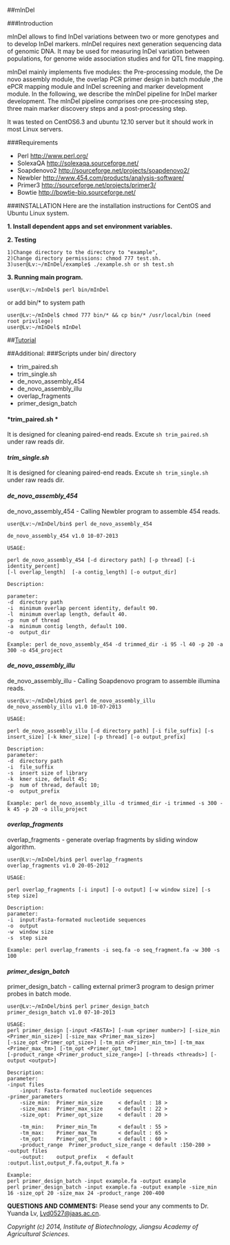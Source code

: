 ##mInDel

###Introduction

mInDel allows to find InDel variations between two or more genotypes and to develop InDel markers. mInDel requires next generation sequencing data of genomic DNA. It may be used for measuring InDel variation between populations, for genome wide association studies and for QTL fine mapping.

mInDel mainly implements five modules: the Pre-processing module, the De novo assembly module, the overlap PCR primer design in batch module ,the ePCR mapping module and InDel screening and marker development module. In the following, we describe the mInDel pipeline for InDel marker development. The mInDel pipeline comprises one pre-processing step, three main marker discovery steps and a post-processing step.

It was tested on CentOS6.3 and ubuntu 12.10 server but it should work in most Linux servers.

###Requirements
- Perl http://www.perl.org/
- SolexaQA http://solexaqa.sourceforge.net/
- Soapdenovo2 http://sourceforge.net/projects/soapdenovo2/ 
- Newbler http://www.454.com/products/analysis-software/
- Primer3 http://sourceforge.net/projects/primer3/
- Bowtie http://bowtie-bio.sourceforge.net/


###INSTALLATION
Here are the installation instructions for CentOS and Ubuntu Linux system.

**1. Install dependent apps and set environment variables.**

**2. Testing**
```
1)Change directory to the directory to "example",
2)Change directory permissions: chmod 777 test.sh. 
3)user@Lv:~/mInDel/example$ ./example.sh or sh test.sh 
```
**3. Running main program.**
```
user@Lv:~/mInDel$ perl bin/mInDel
```
or add bin/* to system path
```
user@Lv:~/mInDel$ chmod 777 bin/* && cp bin/* /usr/local/bin (need root privilege)
user@Lv:~/mInDel$ mInDel 
```

##[Tutorial](https://github.com/lyd0527/mInDel/blob/master/doc/Tutorial.md)

##Additional:
###Scripts under bin/ directory
- trim_paired.sh
- trim_single.sh
- de_novo_assembly_454
- de_novo_assembly_illu
- overlap_fragments
- primer_design_batch

#### *trim_paired.sh *
It is designed for cleaning paired-end reads. Excute `sh trim_paired.sh` under raw reads dir.

#### *trim_single.sh*
It is designed for cleaning paired-end reads. Excute `sh trim_single.sh` under raw reads dir.

#### *de_novo_assembly_454*
de_novo_assembly_454 - Calling Newbler program to assemble 454 reads.
```
user@Lv:~/mInDel/bin$ perl de_novo_assembly_454 

de_novo_assembly_454 v1.0 10-07-2013

USAGE:

perl de_novo_assembly_454 [-d directory path] [-p thread] [-i identity_percent] 
[-l overlap_length]  [-a contig_length] [-o output_dir]

Description:

parameter:
-d  directory path
-i  minimum overlap percent identity, default 90.
-l  minimum overlap length, default 40.
-p  num of thread
-a  minimum contig length, default 100.
-o  output_dir

Example: perl de_novo_assembly_454 -d trimmed_dir -i 95 -l 40 -p 20 -a 300 -o 454_project

```

#### *de_novo_assembly_illu*
de_novo_assembly_illu - Calling Soapdenovo program to assemble illumina reads.
```
user@Lv:~/mInDel/bin$ perl de_novo_assembly_illu
de_novo_assembly_illu v1.0 10-07-2013

USAGE:

perl de_novo_assembly_illu [-d directory path] [-i file_suffix] [-s insert_size] [-k kmer_size] [-p thread] [-o output_prefix]

Description:
parameter:
-d  directory path
-i  file_suffix
-s  insert size of library
-k  kmer size, default 45;
-p  num of thread, default 10;
-o  output_prefix

Example: perl de_novo_assembly_illu -d trimmed_dir -i trimmed -s 300 -k 45 -p 20 -o illu_project
```

#### *overlap_fragments*
overlap_fragments - generate overlap fragments by sliding window algorithm.
```
user@Lv:~/mInDel/bin$ perl overlap_fragments 
overlap_fragments v1.0 20-05-2012

USAGE:

perl overlap_fragments [-i input] [-o output] [-w window size] [-s step size]

Description:
parameter:
-i	input:Fasta-formated nucleotide sequences
-o	output
-w	window size
-s	step size
	
Example: perl overlap_framents -i seq.fa -o seq_fragment.fa -w 300 -s 100

```
#### *primer_design_batch*
primer_design_batch - calling external primer3 program to design primer probes in batch mode.
```
user@Lv:~/mInDel/bin$ perl primer_design_batch
primer_design_batch v1.0 07-10-2013

USAGE:
perl primer_design [-input <FASTA>] [-num <primer number>] [-size_min <Primer_min_size>] [-size_max <Primer_max_size>] 
[-size_opt <Primer_opt_size>] [-tm_min <Primer_min_tm>] [-tm_max <Primer_max_tm>] [-tm_opt <Primer_opt_tm>] 
[-product_range <Primer_product_size_range>] [-threads <threads>] [-output <output>] 

Description:
parameter:
-input files
	-input: Fasta-formated nucleotide sequences
-primer_parameters
	-size_min:	Primer_min_size		< default : 18 >
	-size_max:	Primer_max_size		< default : 22 >
	-size_opt:	Primer_opt_size		< default : 20 >

	-tm_min:	Primer_min_Tm		< default : 55 >
	-tm_max:	Primer_max_Tm		< default : 65 >
	-tm_opt:	Primer_opt_Tm		< default : 60 >
	-product_range	Primer_product_size_range < default :150-280 >
-output files
	-output:	output_prefix 	< default :output.list,output_F.fa,output_R.fa >

Example: 
perl primer_design_batch -input example.fa -output example
perl primer_design_batch -input example.fa -output example -size_min 16 -size_opt 20 -size_max 24 -product_range 200-400

```


**QUESTIONS AND COMMENTS:**
Please send your any comments to Dr. Yuanda Lv, Lyd0527@jaas.ac.cn.

*Copyright (c) 2014, Institute of Biotechnology, Jiangsu Academy of Agricultural Sciences.*
